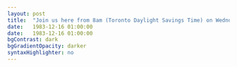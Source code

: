 ```yaml
---
layout: post
title:  "Join us here from 8am (Toronto Daylight Savings Time) on Wedndesday August 31st, 2016 for live streaming of the event."
date:   1983-12-16 01:00:00
date:   1983-12-16 01:00:00
bgContrast: dark
bgGradientOpacity: darker
syntaxHighlighter: no
---
```

